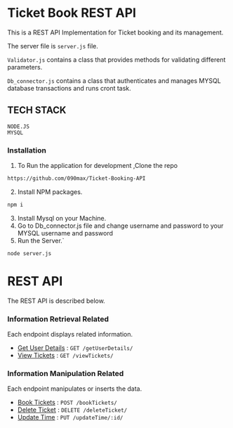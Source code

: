 # Ticket Book REST API

This is a REST API Implementation for Ticket booking and its management.

The server file is `server.js` file.

`Validator.js` contains a class that provides methods for validating different parameters.

`Db_connector.js` contains a class that authenticates and manages MYSQL database transactions and runs cront task. 

## TECH STACK
    NODE.JS
    MYSQL


### Installation

1. To Run the application for development ,Clone the repo
```sh
https://github.com/090max/Ticket-Booking-API
```
2. Install NPM packages.
```sh
npm i
```
3. Install Mysql on your Machine.
4. Go to Db_connector.js file and change username and password to your MYSQL username and password 
5. Run the Server.`
```JS
node server.js
```

# REST API

The REST API is described below.

### Information Retrieval Related

Each endpoint displays related information.

* [Get User Details](documentations/getUserDetails.md) : `GET /getUserDetails/`
* [View Tickets](documentations/viewTickets.md) : `GET /viewTickets/`

### Information Manipulation Related

Each endpoint manipulates or inserts the data.

* [Book Tickets](documentations/bookTickets.md) : `POST /bookTickets/`
* [Delete Ticket](documentations/deleteTicket.md) : `DELETE /deleteTicket/`
* [Update Time](documentations/updateTime.md) : `PUT /updateTime/:id/`


